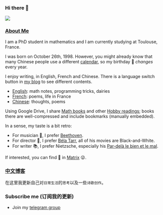 ### Hi there 👋
![](https://count.getloli.com/get/@jingmatrix.github.io?theme=rule34)
### [About Me](https://jingmatrix.github.io/about/)

I am a PhD student in mathematics and I am currently studying at Toulouse, France.

I was born on October 26th, 1998. However, you might already know that many Chinese people use a different [calendar](https://en.wikipedia.org/wiki/Chinese_calendar), so my birthday :birthday: _changes_ every year.

I enjoy writing, in English, French and Chinese. There is a language switch button in [my blog](https://jingmatrix.github.io/) to see different contents.
  - [English](https://jingmatrix.github.io/en/): math notes, programming tricks, dairies
  - [French](https://jingmatrix.github.io/fr/): poems, life in France
  - [Chinese](https://jingmatrix.github.io/zh/): thoughts, poems

Using Google Drive, I share [Math books](https://drive.google.com/drive/folders/1O279emuW9Z1LGmQ94fbRYfjZoxT8bpwU) and other [Hobby readings](https://drive.google.com/drive/folders/1-5uxWOntIKyiwtsKfaKgsxlCYe6cFVFX); books there are well-compressed and include bookmarks (manually embedded).

In a sense, my taste is a bit retro:
  - For musician :musical_note:, I prefer [Beethoven](https://fr.wikipedia.org/wiki/Ludwig_van_Beethoven).
  - For director :movie_camera:, I prefer [Béla Tarr](https://fr.wikipedia.org/wiki/B%C3%A9la_Tarr), all of his movies are Black-and-White.
  - For writer :books:, I prefer Nietzsche, especially his [Par-delà le bien et le mal](https://fr.wikipedia.org/wiki/Par-del%C3%A0_le_bien_et_le_mal).

If interested, you can find :egg: in [Matrix](https://jingmatrix.github.io) :stuck_out_tongue_winking_eye:.

### [中文博客](https://jingmatrix.github.io/zh/)

在这里我更新自己对`日常生活`的`思考`以及一些`诗歌创作`。

### Subscribe me (订阅我的更新)

- Join my [telegram group](https://t.me/jmBlogs)

<!--
**JingMatrix/JingMatrix** is a ✨ _special_ ✨ repository because its `README.md` (this file) appears on your GitHub profile.

Here are some ideas to get you started:

- 🔭 I’m currently working on ...
- 🌱 I’m currently learning ...
- 👯 I’m looking to collaborate on ...
- 🤔 I’m looking for help with ...
- 💬 Ask me about ...
- 📫 How to reach me: ...
- 😄 Pronouns: ...
- ⚡ Fun fact: ...
-->
